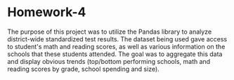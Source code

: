 # Homework-4
The purpose of this project was to utilize the Pandas library to analyze district-wide standardized test results. The dataset being used gave access to student's math and reading scores, as well as various information on the schools that these students attended. The goal was to aggregate this data and display obvious trends (top/bottom performing schools, math and reading scores by grade, school spending and size).

